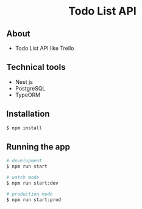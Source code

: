 <h1 align="center">Todo List API</h1>

## About
* Todo List API like Trello

## Technical tools
* Nest js
* PostgreSQL
* TypeORM

## Installation

```bash
$ npm install
```

## Running the app

```bash
# development
$ npm run start

# watch mode
$ npm run start:dev

# production mode
$ npm run start:prod
```
